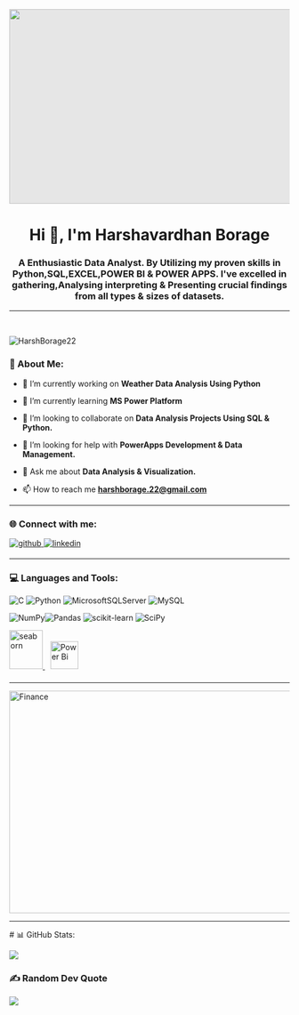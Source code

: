 <img style="display: block;-webkit-user-select: none;margin: auto;cursor: zoom-in;background-color: hsl(0, 0%, 90%);" src="https://mir-s3-cdn-cf.behance.net/project_modules/fs/d5f77c104128975.5f5bdc0d6d7b6.gif" width="900" height="350">
<h1 align="center">Hi 👋, I'm Harshavardhan Borage</h1>
<h3 align="center">A Enthusiastic Data Analyst. By Utilizing my proven skills in Python,SQL,EXCEL,POWER BI & POWER APPS. I've excelled in gathering,Analysing interpreting & Presenting crucial findings from all types & sizes of datasets.</h3>
<hr>
<br>
<p align="left"> <img src="https://komarev.com/ghpvc/?username=HarshBorage22&label=Profile%20views&color=0e75b6&style=flat" alt="HarshBorage22" /> </p>
<h3 align="left">💫 About Me:</h3>

- 🔭 I’m currently working on **Weather Data Analysis Using Python**

- 🌱 I’m currently learning **MS Power Platform**

- 👯 I’m looking to collaborate on **Data Analysis Projects Using SQL & Python.**

- 🤝 I’m looking for help with **PowerApps Development & Data Management.**

- 💬 Ask me about **Data Analysis & Visualization.**

- 📫 How to reach me **harshborage.22@gmail.com**
<hr>
<h3 align="left">🌐 Connect with me:</h3>
<div align="Left">
<a href="https://github.com/HarshBorage22" target="_blank">
<img src=https://img.shields.io/badge/github-%2324292e.svg?&style=for-the-badge&logo=github&logoColor=white alt=github style="margin-bottom: 5px;" />
</a>
<a href="https://linkedin.com/in/dkteharshavardhanborage" target="_blank">
<img src=https://img.shields.io/badge/linkedin-%231E77B5.svg?&style=for-the-badge&logo=linkedin&logoColor=white alt=linkedin style="margin-bottom: 5px;" />
</a>  
</div>  
<hr>

<h3 align="left">💻 Languages and Tools:</h3>
<p align="left"></p>

![C](https://img.shields.io/badge/c-%2300599C.svg?style=for-the-badge&logo=c&logoColor=white) 
![Python](https://img.shields.io/badge/python-3670A0?style=for-the-badge&logo=python&logoColor=ffdd54)
![MicrosoftSQLServer](https://img.shields.io/badge/Microsoft%20SQL%20Sever-CC2927?style=for-the-badge&logo=microsoft%20sql%20server&logoColor=white)
![MySQL](https://img.shields.io/badge/mysql-%2300f.svg?style=for-the-badge&logo=mysql&logoColor=white)

![NumPy](https://img.shields.io/badge/numpy-%23013243.svg?style=for-the-badge&logo=numpy&logoColor=white)![Pandas](https://img.shields.io/badge/pandas-%23150458.svg?style=for-the-badge&logo=pandas&logoColor=white) ![scikit-learn](https://img.shields.io/badge/scikit--learn-%23F7931E.svg?style=for-the-badge&logo=scikit-learn&logoColor=white) ![SciPy](https://img.shields.io/badge/SciPy-%230C55A5.svg?style=for-the-badge&logo=scipy&logoColor=%white)

<a href="https://seaborn.pydata.org/" target="_blank" rel="noreferrer"> <img src="https://seaborn.pydata.org/_images/logo-mark-lightbg.svg" alt="seaborn" width="60" height="70"/> <a href="https://powerbi.microsoft.com/en-us/" target="_blank"><img style="margin: 10px" src="https://profilinator.rishav.dev/skills-assets/powerbi.png" alt="Power Bi" height="50" /></a>  </a> </p>
<hr>
<img align="Center" alt="Finance" width="900" height="400" src="https://mintbook.com/assetsNew/img/finance.gif">
<hr>
# 📊 GitHub Stats:

![](https://github-readme-streak-stats.herokuapp.com/?user=HarshBorage22&theme=radical&hide_border=false)<br/>



### ✍️ Random Dev Quote
![](https://quotes-github-readme.vercel.app/api?type=horizontal&theme=radical)

<!-- Proudly created with GPRM ( https://gprm.itsvg.in ) -->

